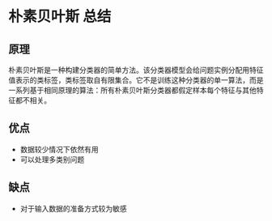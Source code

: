 # 朴素贝叶斯 总结
## 原理
  朴素贝叶斯是一种构建分类器的简单方法。该分类器模型会给问题实例分配用特征值表示的类标签，类标签取自有限集合。它不是训练这种分类器的单一算法，而是一系列基于相同原理的算法：所有朴素贝叶斯分类器都假定样本每个特征与其他特征都不相关。
## 优点
- 数据较少情况下依然有用
- 可以处理多类别问题

## 缺点
- 对于输入数据的准备方式较为敏感